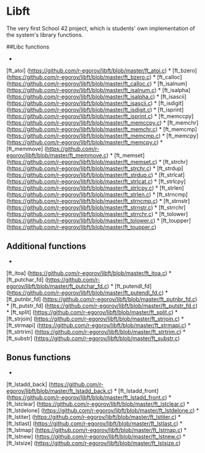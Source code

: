 # Libft
The very first School 42 project, which is students' own implementation of the system's library functions.

##Libc functions

* 
[ft_atoi] (https://github.com/r-egorov/libft/blob/master/ft_atoi.c)
* 
[ft_bzero] (https://github.com/r-egorov/libft/blob/master/ft_bzero.c)
* 
[ft_calloc] (https://github.com/r-egorov/libft/blob/master/ft_calloc.c)
* 
[ft_isalnum] (https://github.com/r-egorov/libft/blob/master/ft_isalnum.c)
* 
[ft_isalpha] (https://github.com/r-egorov/libft/blob/master/ft_isalpha.c)
* 
[ft_isascii] (https://github.com/r-egorov/libft/blob/master/ft_isascii.c)
* 
[ft_isdigit] (https://github.com/r-egorov/libft/blob/master/ft_isdigit.c)
* 
[ft_isprint] (https://github.com/r-egorov/libft/blob/master/ft_isprint.c)
* 
[ft_memccpy] (https://github.com/r-egorov/libft/blob/master/ft_memccpy.c)
* 
[ft_memchr] (https://github.com/r-egorov/libft/blob/master/ft_memchr.c)
* 
[ft_memcmp] (https://github.com/r-egorov/libft/blob/master/ft_memcmp.c)
* 
[ft_memcpy] (https://github.com/r-egorov/libft/blob/master/ft_memcpy.c)
* 
[ft_memmove] (https://github.com/r-egorov/libft/blob/master/ft_memmove.c)
* 
[ft_memset] (https://github.com/r-egorov/libft/blob/master/ft_memset.c)
* 
[ft_strchr] (https://github.com/r-egorov/libft/blob/master/ft_strchr.c)
* 
[ft_strdup] (https://github.com/r-egorov/libft/blob/master/ft_strdup.c) 
* 
[ft_strlcat] (https://github.com/r-egorov/libft/blob/master/ft_strlcat.c)
* 
[ft_strlcpy] (https://github.com/r-egorov/libft/blob/master/ft_strlcpy.c)
* 
[ft_strlen] (https://github.com/r-egorov/libft/blob/master/ft_strlen.c)
* 
[ft_strncmp] (https://github.com/r-egorov/libft/blob/master/ft_strncmp.c)
* 
[ft_strnstr] (https://github.com/r-egorov/libft/blob/master/ft_strnstr.c)
* 
[ft_strrchr] (https://github.com/r-egorov/libft/blob/master/ft_strrchr.c)
* 
[ft_tolower] (https://github.com/r-egorov/libft/blob/master/ft_tolower.c)
* 
[ft_toupper] (https://github.com/r-egorov/libft/blob/master/ft_toupper.c)

## Additional functions

* 
[ft_itoa] (https://github.com/r-egorov/libft/blob/master/ft_itoa.c)
* 
[ft_putchar_fd] (https://github.com/r-egorov/libft/blob/master/ft_putchar_fd.c)
* 
[ft_putendl_fd] (https://github.com/r-egorov/libft/blob/master/ft_putendl_fd.c)
* 
[ft_putnbr_fd] (https://github.com/r-egorov/libft/blob/master/ft_putnbr_fd.c)
* 
[ft_putstr_fd] (https://github.com/r-egorov/libft/blob/master/ft_putstr_fd.c)
* 
[ft_split] (https://github.com/r-egorov/libft/blob/master/ft_split.c)
* 
[ft_strjoin] (https://github.com/r-egorov/libft/blob/master/ft_strjoin.c)
* 
[ft_strmapi] (https://github.com/r-egorov/libft/blob/master/ft_strmapi.c)
* 
[ft_strtrim] (https://github.com/r-egorov/libft/blob/master/ft_strtrim.c)
* 
[ft_substr] (https://github.com/r-egorov/libft/blob/master/ft_substr.c)

## Bonus functions

* 
[ft_lstadd_back] (https://github.com/r-egorov/libft/blob/master/ft_lstadd_back.c)
* 
[ft_lstadd_front] (https://github.com/r-egorov/libft/blob/master/ft_lstadd_front.c)
* 
[ft_lstclear] (https://github.com/r-egorov/libft/blob/master/ft_lstclear.c)
* 
[ft_lstdelone] (https://github.com/r-egorov/libft/blob/master/ft_lstdelone.c)
* 
[ft_lstiter] (https://github.com/r-egorov/libft/blob/master/ft_lstiter.c)
* 
[ft_lstlast] (https://github.com/r-egorov/libft/blob/master/ft_lstlast.c)
* 
[ft_lstmap] (https://github.com/r-egorov/libft/blob/master/ft_lstmap.c)
* 
[ft_lstnew] (https://github.com/r-egorov/libft/blob/master/ft_lstnew.c)
* 
[ft_lstsize] (https://github.com/r-egorov/libft/blob/master/ft_lstsize.c)
